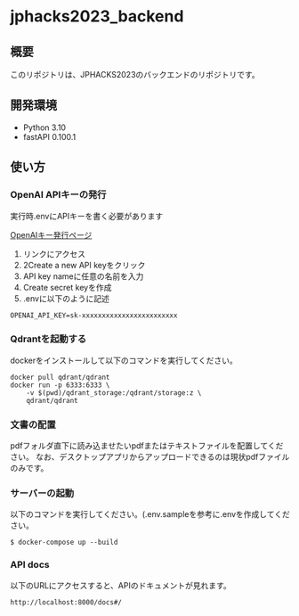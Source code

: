 # jphacks2023_backend

## 概要
このリポジトリは、JPHACKS2023のバックエンドのリポジトリです。

## 開発環境
- Python 3.10
- fastAPI 0.100.1

## 使い方
### OpenAI APIキーの発行
実行時.envにAPIキーを書く必要があります

[OpenAIキー発行ページ](https://platform.openai.com/account/api-keys)

1. リンクにアクセス 
2. 2Create a new API keyをクリック 
3. API key nameに任意の名前を入力  
4. Create secret keyを作成 
5. .envに以下のように記述
```
OPENAI_API_KEY=sk-xxxxxxxxxxxxxxxxxxxxxxxx
```

### Qdrantを起動する

dockerをインストールして以下のコマンドを実行してください。
```
docker pull qdrant/qdrant
docker run -p 6333:6333 \
    -v $(pwd)/qdrant_storage:/qdrant/storage:z \
    qdrant/qdrant
```

### 文書の配置
pdfフォルダ直下に読み込ませたいpdfまたはテキストファイルを配置してください。
なお、デスクトップアプリからアップロードできるのは現状pdfファイルのみです。

### サーバーの起動
以下のコマンドを実行してください。(.env.sampleを参考に.envを作成してください。
```
$ docker-compose up --build
```

### API docs
以下のURLにアクセスすると、APIのドキュメントが見れます。
```
http://localhost:8000/docs#/
```
